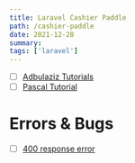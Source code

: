 ```yaml
---
title: Laravel Cashier Paddle 
path: /cashier-paddle
date: 2021-12-28
summary: 
tags: ['laravel']
---
```


- [ ] [Adbulaziz Tutorials](https://www.youtube.com/watch?v=uJC3cvKfhqk&list=PLXgJ7cArk9uToi7mtnYxnkZQnCc750Jjj)
- [ ] [Pascal Tutorial](https://www.youtube.com/watch?v=spN2oqRbkiM&t=793s)

# Errors & Bugs
- [ ] [400 response error](https://laracasts.com/discuss/channels/code-review/400-error-with-cashier-paddle-in-simple-charge)
